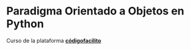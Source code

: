 # Paradigma Orientado a Objetos en Python

Curso de la plataforma __[códigofacilito](https://codigofacilito.com/)__
